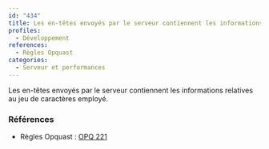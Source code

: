 ```yaml
---
id: "434"
title: Les en-têtes envoyés par le serveur contiennent les informations relatives au jeu de caractères employé
profiles:
  - Développement
references:
  - Règles Opquast
categories:
  - Serveur et performances
---
```


Les en-têtes envoyés par le serveur contiennent les informations relatives au jeu de caractères employé.

### Références

*   Règles Opquast : [OPQ 221](https://checklists.opquast.com/fr/assurance-qualite-web/les-en-tetes-envoyes-par-le-serveur-contiennent-les-informations-relatives-au-jeu-de-caracteres-employe)
